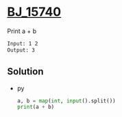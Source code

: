 # [BJ_15740](https://acmicpc.net/problem/15740)

Print a + b

```txt
Input: 1 2
Output: 3
```

## Solution

* py

  ```py
  a, b = map(int, input().split())
  print(a + b)
  ```
